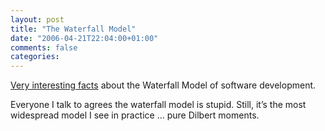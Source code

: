 ```yaml
---
layout: post
title: "The Waterfall Model"
date: "2006-04-21T22:04:00+01:00"
comments: false
categories: 
---
```


<p><a href="http://tarmo.fi/blog/2005/09/09/dont-draw-diagrams-of-wrong-practices-or-why-people-still-believe-in-the-waterfall-model/">Very interesting facts</a> about the Waterfall Model of software development. </p>

<p>Everyone I talk to agrees the waterfall model is stupid. Still, it&#8217;s the most widespread model I see in practice &#8230; pure Dilbert moments.</p>



